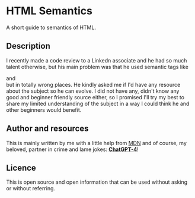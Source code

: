 # HTML Semantics

A short guide to semantics of HTML.

## Description

I recently made a code review to a Linkedn associate and he had so much talent otherwise, but his main problem was 
that he used semantic tags like <section> and <nav> but in totally wrong places. He kindly asked me if I'd have any
resource about the subject so he can evolve. I did not have any, didn't know any good and beginner friendly source 
either, so I promised I'll try my best to share my limited understanding of the subject in a way I could think he
and other beginners would benefit. 
 
  ## Author and resources
  
  This is mainly written by me with a little help from [MDN](https://developer.mozilla.org) and of course, my beloved,
  partner in crime and lame jokes: **[ChatGPT-4](https//chat.openai.com)**!
  
  ## Licence
  
  This is open source and open information that can be used without asking or without referring. 
  
